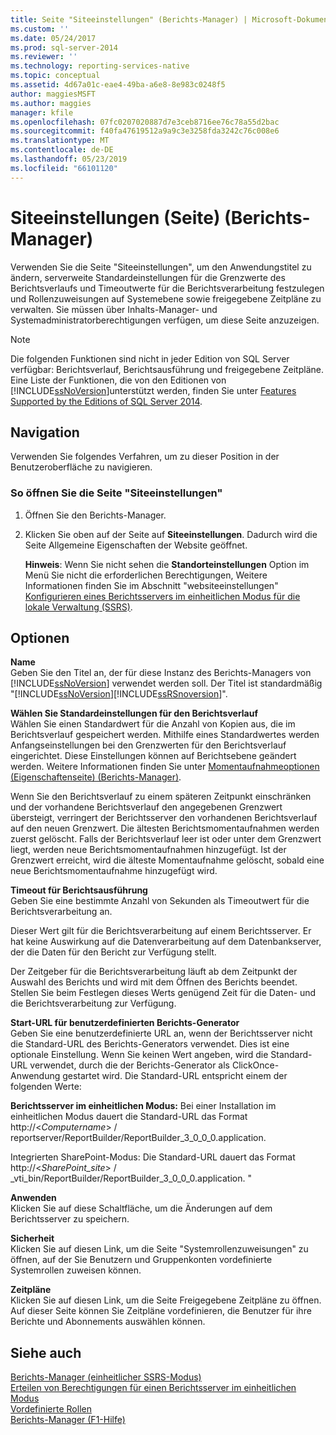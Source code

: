 ```yaml
---
title: Seite "Siteeinstellungen" (Berichts-Manager) | Microsoft-Dokumentation
ms.custom: ''
ms.date: 05/24/2017
ms.prod: sql-server-2014
ms.reviewer: ''
ms.technology: reporting-services-native
ms.topic: conceptual
ms.assetid: 4d67a01c-eae4-49ba-a6e8-8e983c0248f5
author: maggiesMSFT
ms.author: maggies
manager: kfile
ms.openlocfilehash: 07fc0207020887d7e3ceb8716ee76c78a55d2bac
ms.sourcegitcommit: f40fa47619512a9a9c3e3258fda3242c76c008e6
ms.translationtype: MT
ms.contentlocale: de-DE
ms.lasthandoff: 05/23/2019
ms.locfileid: "66101120"
---
```

# <a name="site-settings-page-report-manager"></a>Siteeinstellungen (Seite) (Berichts-Manager)
  Verwenden Sie die Seite "Siteeinstellungen", um den Anwendungstitel zu ändern, serverweite Standardeinstellungen für die Grenzwerte des Berichtsverlaufs und Timeoutwerte für die Berichtsverarbeitung festzulegen und Rollenzuweisungen auf Systemebene sowie freigegebene Zeitpläne zu verwalten. Sie müssen über Inhalts-Manager- und Systemadministratorberechtigungen verfügen, um diese Seite anzuzeigen.  
  
> [!NOTE]  
>  Die folgenden Funktionen sind nicht in jeder Edition von SQL Server verfügbar: Berichtsverlauf, Berichtsausführung und freigegebene Zeitpläne. Eine Liste der Funktionen, die von den Editionen von [!INCLUDE[ssNoVersion](../includes/ssnoversion-md.md)]unterstützt werden, finden Sie unter [Features Supported by the Editions of SQL Server 2014](../../2014/getting-started/features-supported-by-the-editions-of-sql-server-2014.md).  
  
## <a name="navigation"></a>Navigation  
 Verwenden Sie folgendes Verfahren, um zu dieser Position in der Benutzeroberfläche zu navigieren.  
  
### <a name="to-open-the-site-settings-page"></a>So öffnen Sie die Seite "Siteeinstellungen"  
  
1.  Öffnen Sie den Berichts-Manager.  
  
2.  Klicken Sie oben auf der Seite auf **Siteeinstellungen**. Dadurch wird die Seite Allgemeine Eigenschaften der Website geöffnet.  
  
     **Hinweis**: Wenn Sie nicht sehen die **Standorteinstellungen** Option im Menü Sie nicht die erforderlichen Berechtigungen, Weitere Informationen finden Sie im Abschnitt "websiteeinstellungen" [Konfigurieren eines Berichtsservers im einheitlichen Modus für die lokale Verwaltung &#40;SSRS&#41;](report-server/configure-a-native-mode-report-server-for-local-administration-ssrs.md).  
  
## <a name="options"></a>Optionen  
 **Name**  
 Geben Sie den Titel an, der für diese Instanz des Berichts-Managers von [!INCLUDE[ssNoVersion](../includes/ssnoversion-md.md)] verwendet werden soll. Der Titel ist standardmäßig "[!INCLUDE[ssNoVersion](../includes/ssnoversion-md.md)][!INCLUDE[ssRSnoversion](../includes/ssrsnoversion-md.md)]".  
  
 **Wählen Sie Standardeinstellungen für den Berichtsverlauf**  
 Wählen Sie einen Standardwert für die Anzahl von Kopien aus, die im Berichtsverlauf gespeichert werden. Mithilfe eines Standardwertes werden Anfangseinstellungen bei den Grenzwerten für den Berichtsverlauf eingerichtet. Diese Einstellungen können auf Berichtsebene geändert werden. Weitere Informationen finden Sie unter [Momentaufnahmeoptionen (Eigenschaftenseite) (Berichts-Manager)](../../2014/reporting-services/snapshot-options-properties-page-report-manager.md).  
  
 Wenn Sie den Berichtsverlauf zu einem späteren Zeitpunkt einschränken und der vorhandene Berichtsverlauf den angegebenen Grenzwert übersteigt, verringert der Berichtsserver den vorhandenen Berichtsverlauf auf den neuen Grenzwert. Die ältesten Berichtsmomentaufnahmen werden zuerst gelöscht. Falls der Berichtsverlauf leer ist oder unter dem Grenzwert liegt, werden neue Berichtsmomentaufnahmen hinzugefügt. Ist der Grenzwert erreicht, wird die älteste Momentaufnahme gelöscht, sobald eine neue Berichtsmomentaufnahme hinzugefügt wird.  
  
 **Timeout für Berichtsausführung**  
 Geben Sie eine bestimmte Anzahl von Sekunden als Timeoutwert für die Berichtsverarbeitung an.  
  
 Dieser Wert gilt für die Berichtsverarbeitung auf einem Berichtsserver. Er hat keine Auswirkung auf die Datenverarbeitung auf dem Datenbankserver, der die Daten für den Bericht zur Verfügung stellt.  
  
 Der Zeitgeber für die Berichtsverarbeitung läuft ab dem Zeitpunkt der Auswahl des Berichts und wird mit dem Öffnen des Berichts beendet. Stellen Sie beim Festlegen dieses Werts genügend Zeit für die Daten- und die Berichtsverarbeitung zur Verfügung.  
  
 **Start-URL für benutzerdefinierten Berichts-Generator**  
 Geben Sie eine benutzerdefinierte URL an, wenn der Berichtsserver nicht die Standard-URL des Berichts-Generators verwendet. Dies ist eine optionale Einstellung. Wenn Sie keinen Wert angeben, wird die Standard-URL verwendet, durch die der Berichts-Generator als ClickOnce-Anwendung gestartet wird. Die Standard-URL entspricht einem der folgenden Werte:  
  
 **Berichtsserver im einheitlichen Modus:** Bei einer Installation im einheitlichen Modus dauert die Standard-URL das Format http://\<*Computername*> / reportserver/ReportBuilder/ReportBuilder_3_0_0_0.application.  
  
 Integrierten SharePoint-Modus: Die Standard-URL dauert das Format http://\<*SharePoint_site*> / _vti_bin/ReportBuilder/ReportBuilder_3_0_0_0.application. "  
  
 **Anwenden**  
 Klicken Sie auf diese Schaltfläche, um die Änderungen auf dem Berichtsserver zu speichern.  
  
 **Sicherheit**  
 Klicken Sie auf diesen Link, um die Seite "Systemrollenzuweisungen" zu öffnen, auf der Sie Benutzern und Gruppenkonten vordefinierte Systemrollen zuweisen können.  
  
 **Zeitpläne**  
 Klicken Sie auf diesen Link, um die Seite Freigegebene Zeitpläne zu öffnen. Auf dieser Seite können Sie Zeitpläne vordefinieren, die Benutzer für ihre Berichte und Abonnements auswählen können.  
  
## <a name="see-also"></a>Siehe auch  
 [Berichts-Manager &#40;einheitlicher SSRS-Modus&#41;](../../2014/reporting-services/report-manager-ssrs-native-mode.md)   
 [Erteilen von Berechtigungen für einen Berichtsserver im einheitlichen Modus](security/granting-permissions-on-a-native-mode-report-server.md)   
 [Vordefinierte Rollen](security/role-definitions-predefined-roles.md)   
 [Berichts-Manager (F1-Hilfe)](../../2014/reporting-services/report-manager-f1-help.md)  
  
  
